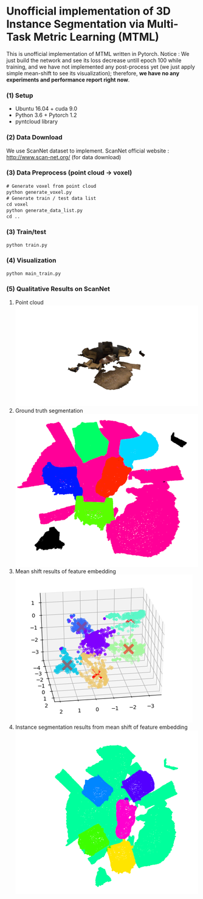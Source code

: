 # Unofficial implementation of 3D Instance Segmentation via Multi-Task Metric Learning (MTML)
This is unofficial implementation of MTML written in Pytorch.
Notice : We just build the network and see its loss decrease untill epoch 100 while training, and we have not implemented any post-process yet (we just apply simple mean-shift to see its visualization); therefore, **we have no any experiments and performance report right now**.

### (1) Setup
* Ubuntu 16.04 + cuda 9.0
* Python 3.6 + Pytorch 1.2
* pyntcloud library

### (2) Data Download
We use ScanNet dataset to implement.
ScanNet official website : http://www.scan-net.org/ (for data download)

### (3) Data Preprocess (point cloud -> voxel)
```
# Generate voxel from point cloud
python generate_voxel.py
# Generate train / test data list
cd voxel
python generate_data_list.py
cd ..
```

### (3) Train/test
```
python train.py
```

### (4) Visualization
```
python main_train.py
```

### (5) Qualitative Results on ScanNet
1. Point cloud
![Arch Image](https://github.com/FishWantToFly/MTML_pytorch_implementation/blob/master/images/point%20cloud.png)
2. Ground truth segmentation
![Arch Image](https://github.com/FishWantToFly/MTML_pytorch_implementation/blob/master/images/gt.png)
3. Mean shift results of feature embedding
![Arch Image](https://github.com/FishWantToFly/MTML_pytorch_implementation/blob/master/images/mean%20shift.png)
4. Instance segmentation results from mean shift of feature embedding
![Arch Image](https://github.com/FishWantToFly/MTML_pytorch_implementation/blob/master/images/mean%20shift%20prediction.png)